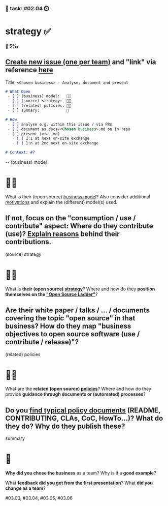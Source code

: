### 💪 task: #02.04 [⏲️](https://youtu.be/h1uaTOmvZbA)

# strategy ✅

#### 🏅 5‰

[Create new issue (one per team)](https://github.com/digital-sustainability/module-eoss-hs25-sandbox/issues/new) and "link" via reference [here](https://github.com/digital-sustainability/module-eoss-hs25-sandbox/issues/7)
--
Title: `<Chosen business> - Analyse, document and present`

```md
# What Open
 - [ ] (business) model:   🧑‍💼
 - [ ] (source) strategy:  🧑‍🎨
 - [ ] (related) policies: 🧑‍💻
 - [ ] summary:            🤵

# How
 - [ ] analyse e.g. within this issue / via PRs
 - [ ] document as docs/<Chosen business>.md on in repo 
 - [ ] present (via .md) 
   - [ ] 1:1 at next on-site exchange
   - [ ] 1:n at 2nd next on-site exchange

# Context: #7
```
--
(business) model
# 🧑‍💼

What is their (open source) [business model](https://digital-sustainability.github.io/module-eoss-ospo101/module2/#what-are-the-major-open-source-business-models)? Also consider additional [motivations](https://en.wikipedia.org/wiki/Business_models_for_open-source_software) and explain the (different) model(s) used.

If **not, focus on the "consumption** / use / contribute" aspect: Where do they contribute (use)? [Explain reasons](https://digital-sustainability.github.io/module-eoss-ospo101/module1/#section-reasons-to-use-open-source) behind their contributions.
--
(source) strategy
# 🧑‍🎨

What is **their (open source) [strategy](https://digital-sustainability.github.io/module-eoss-ospo101/module2/#section-developing-an-open-source-strategy)**? Where and how do they **position themselves on the ["Open Source Ladder"](https://digital-sustainability.github.io/module-eoss-ospo101/module2/#climbing-the-open-source-ladder)**?

Are their **white paper / talks / ... / documents covering the topic "open source"** in that business? How do they **map "business objectives to open source software** (use / contribute / release)"?
--
(related) policies
# 🧑‍💻

What are the **related (open source) [policies](https://digital-sustainability.github.io/module-eoss-ospo101/module2/#section-developing-open-source-policies)**? Where and how do they provide **guidance through documents or (automated) processes**?

Do you [find typical policy documents](https://opensource.guide) (README, CONTRIBUTING, CLAs, CoC, HowTo...)? **What do they do? Why do they publish these?**
--
summary
# 🤵

**Why did you chose the business** as a team? Why is it a **good example**?

What **feedback did you get from the first presentation**? What **did you change as a team**?

#03.03, #03.04, #03.05, #03.06